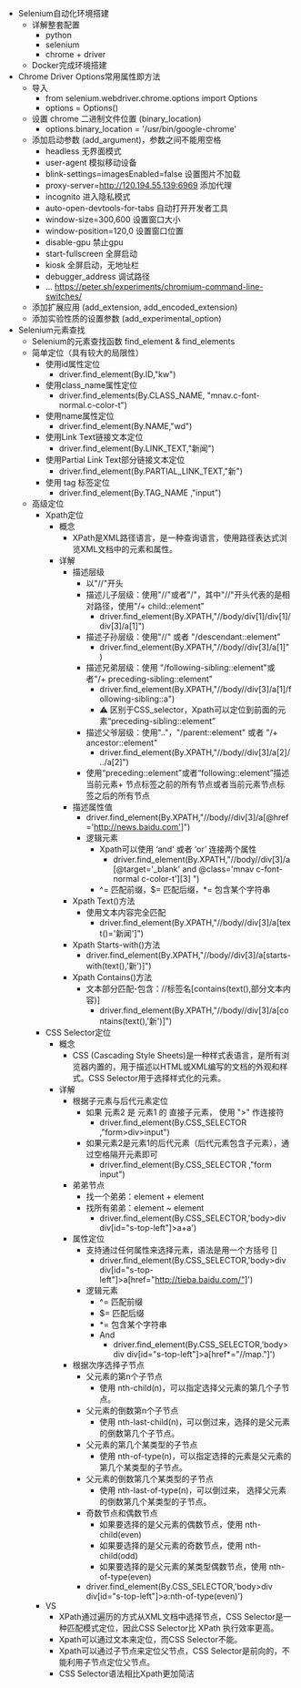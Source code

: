 + Selenium自动化环境搭建
    + 详解整套配置  
        + python
        + selenium
        + chrome + driver
    + Docker完成环境搭建
+ Chrome Driver Options常用属性即方法
    + 导入
        + from selenium.webdriver.chrome.options import  Options
        + options = Options()
    + 设置 chrome 二进制文件位置 (binary_location)
        + options.binary_location = '/usr/bin/google-chrome'
    + 添加启动参数 (add_argument)，参数之间不能用空格
        + headless 无界面模式
        + user-agent  模拟移动设备
        + blink-settings=imagesEnabled=false 设置图片不加载
        + proxy-server=http://120.194.55.139:6969 添加代理
        + incognito 进入隐私模式
        + auto-open-devtools-for-tabs 自动打开开发者工具
        + window-size=300,600  设置窗口大小
        + window-position=120,0  设置窗口位置
        + disable-gpu  禁止gpu
        + start-fullscreen  全屏启动
        + kiosk 全屏启动，无地址栏
        + debugger_address 调试路径
        + ...  https://peter.sh/experiments/chromium-command-line-switches/
    + 添加扩展应用 (add_extension, add_encoded_extension)
    + 添加实验性质的设置参数 (add_experimental_option)
+ Selenium元素查找
    + Selenium的元素查找函数
        find_element & find_elements
    + 简单定位（具有较大的局限性）
        + 使用id属性定位
            + driver.find_element(By.ID,"kw")
        + 使用class_name属性定位
             + driver.find_elements(By.CLASS_NAME, "mnav.c-font-normal.c-color-t")
        + 使用name属性定位
            + driver.find_element(By.NAME,"wd")
        + 使用Link Text链接文本定位
            + driver.find_element(By.LINK_TEXT,"新闻")
        + 使用Partial Link Text部分链接文本定位
            + driver.find_element(By.PARTIAL_LINK_TEXT,"新")
        + 使用 tag 标签定位
            + driver.find_element(By.TAG_NAME ,"input")
    + 高级定位
        + Xpath定位
            + 概念
                + XPath是XML路径语言，是一种查询语言，使用路径表达式浏览XML文档中的元素和属性。
            + 详解
                + 描述层级
                    + 以"//"开头
                    + 描述儿子层级：使用"//"或者"/"，其中"//"开头代表的是相对路径，使用"/+ child::element"
                        + driver.find_element(By.XPATH,"//body/div[1]/div[1]/div[3]/a[1]")
                    + 描述子孙层级：使用"//" 或者 "/descendant::element"
                        + driver.find_element(By.XPATH,"//body//div[3]/a[1]")
                    + 描述兄弟层级：使用 "/following-sibling::element"或者"/+ preceding-sibling::element"
                        + driver.find_element(By.XPATH,"//body//div[3]/a[1]/following-sibling::a")
                        + ⚠️ 区别于CSS_selector，Xpath可以定位到前面的元素“preceding-sibling::element”
                    + 描述父爷层级：使用".."，"/parent::element" 或者 "/+ ancestor::element" 
                        + driver.find_element(By.XPATH,"//body//div[3]/a[2]/../a[2]")
                    + 使用“preceding::element”或者“following::element”描述当前元素+ 节点标签之前的所有节点或者当前元素节点标签之后的所有节点
                + 描述属性值
                    + driver.find_element(By.XPATH,"//body//div[3]/a[@href='http://news.baidu.com']")
                    + 逻辑元素
                        + Xpath可以使用 ‘and’ 或者 ‘or’ 连接两个属性
                            + driver.find_element(By.XPATH,"//body//div[3]/a[@target='_blank' and @class='mnav c-font-normal c-color-t'][3] ")
                        + ^= 匹配前缀，$= 匹配后缀，*= 包含某个字符串
                + Xpath Text()方法
                    + 使用文本内容完全匹配
                        + driver.find_element(By.XPATH,"//body//div[3]/a[text()='新闻']")
                + Xpath Starts-with()方法
                    + driver.find_element(By.XPATH,"//body//div[3]/a[starts-with(text(),'新')]")
                + Xpath Contains()方法
                    + 文本部分匹配-包含：//标签名[contains(text(),部分文本内容)]
                        + driver.find_element(By.XPATH,"//body//div[3]/a[contains(text(),'新')]")
        + CSS Selector定位
            + 概念
                + CSS (Cascading Style Sheets)是一种样式表语言，是所有浏览器内置的，用于描述以HTML或XML编写的文档的外观和样式。CSS Selector用于选择样式化的元素。
            + 详解
                + 根据子元素与后代元素定位
                    + 如果 元素2 是 元素1 的 直接子元素， 使用 ">" 作连接符
                        + driver.find_element(By.CSS_SELECTOR ,"form>div>input")
                    + 如果元素2是元素1的后代元素（后代元素包含子元素），通过空格隔开元素即可
                        + driver.find_element(By.CSS_SELECTOR ,"form input")
                + 弟弟节点
                    + 找一个弟弟：element + element
                    + 找所有弟弟：element ~ element
                        + driver.find_element(By.CSS_SELECTOR,'body>div div[id="s-top-left"]>a+a')
                + 属性定位
                    + 支持通过任何属性来选择元素，语法是用一个方括号 []
                        + driver.find_element(By.CSS_SELECTOR,'body>div div[id="s-top-left"]>a[href="http://tieba.baidu.com/"]')
                    + 逻辑元素
                        + ^= 匹配前缀
                        + $= 匹配后缀
                        + *= 包含某个字符串
                         + And
                           + driver.find_element(By.CSS_SELECTOR,'body>div div[id="s-top-left"]>a[href*="//map."]')
                + 根据次序选择子节点
                    + 父元素的第n个子节点
                        + 使用 nth-child(n)，可以指定选择父元素的第几个子节点。
                    + 父元素的倒数第n个子节点
                        + 使用 nth-last-child(n)，可以倒过来，选择的是父元素的倒数第几个子节点。
                    + 父元素的第几个某类型的子节点
                      + 使用 nth-of-type(n)，可以指定选择的元素是父元素的第几个某类型的子节点。
                    + 父元素的倒数第几个某类型的子节点
                         + 使用 nth-last-of-type(n)，可以倒过来， 选择父元素的倒数第几个某类型的子节点。
                    + 奇数节点和偶数节点
                        + 如果要选择的是父元素的偶数节点，使用 nth-child(even)
                        + 如果要选择的是父元素的奇数节点，使用 nth-child(odd)
                        + 如果要选择的是父元素的某类型偶数节点，使用 nth-of-type(even)
                    + driver.find_element(By.CSS_SELECTOR,'body>div div[id="s-top-left"]>a:nth-of-type(even)')
        + VS
            + XPath通过遍历的方式从XML文档中选择节点，CSS Selector是一种匹配模式定位，因此CSS Selector比 XPath 执行效率更高。
            + Xpath可以通过文本来定位，而CSS Selector不能。
            + Xpath可以通过子节点来定位父节点，CSS Selector是前向的，不能利用子节点定位父节点。
            + CSS Selector语法相比Xpath更加简洁